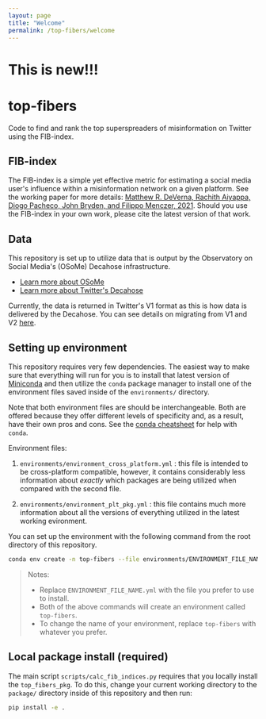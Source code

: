 ```yaml
---
layout: page
title: "Welcome"
permalink: /top-fibers/welcome
---
```


# This is new!!!

# top-fibers
Code to find and rank the top superspreaders of misinformation on Twitter using the FIB-index.

## FIB-index
The FIB-index is a simple yet effective metric for estimating a social media user's influence within a misinformation network on a given platform.
See the working paper for more details: [Matthew R. DeVerna, Rachith Aiyappa, Diogo Pacheco, John Bryden, and Filippo Menczer, 2021](https://arxiv.org/abs/2207.09524).
Should you use the FIB-index in your own work, please cite the latest version of that work.

## Data
This repository is set up to utilize data that is output by the Observatory on Social Media's (OSoMe) Decahose infrastructure.
- [Learn more about OSoMe](https://osome.iu.edu/)
- [Learn more about Twitter's Decahose](https://developer.twitter.com/en/docs/twitter-api/enterprise/decahose-api/overview/decahose)

Currently, the data is returned in Twitter's V1 format as this is how data is delivered by the Decahose.
You can see details on migrating from V1 and V2 [here](https://developer.twitter.com/en/docs/twitter-api/migrate/data-formats/standard-v1-1-to-v2).

## Setting up environment
This repository requires very few dependencies.
The easiest way to make sure that everything will run for you is to install that latest version of [Miniconda](https://docs.conda.io/projects/conda/en/latest/index.html) and then utilize the `conda` package manager to install one of the environment files saved inside of the `environments/` directory.

Note that both environment files are should be interchangeable.
Both are offered because they offer different levels of specificity and, as a result, have their own pros and cons.
See the [conda cheatsheet](https://docs.conda.io/projects/conda/en/latest/user-guide/cheatsheet.html) for help with `conda`.

Environment files: 
1. `environments/environment_cross_platform.yml` : this file is intended to be cross-platform compatible, however, it contains considerably less information about _exactly_ which packages are being utilized when compared with the second file.

2. `environments/environment_plt_pkg.yml` : this file contains much more information about all the versions of everything utilized in the latest working evironment.

You can set up the environment with the following command from the root directory of this repository.

```bash
conda env create -n top-fibers --file environments/ENVIRONMENT_FILE_NAME.yml
```

> Notes:
> - Replace `ENVIRONMENT_FILE_NAME.yml` with the file you prefer to use to install.
> - Both of the above commands will create an environment called `top-fibers`.
> - To change the name of your environment, replace `top-fibers` with whatever you prefer.

## Local package install (required)
The main script `scripts/calc_fib_indices.py` requires that you locally install the `top_fibers_pkg`.
To do this, change your current working directory to the `package/` directory inside of this repository and then run:

```bash
pip install -e .
```